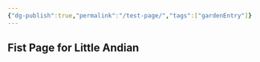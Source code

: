 ```yaml
---
{"dg-publish":true,"permalink":"/test-page/","tags":["gardenEntry"]}
---
```




## Fist Page for Little Andian 


